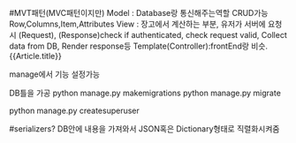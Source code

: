 #MVT패턴(MVC패턴이지만)
Model : Database랑 통신해주는역할 CRUD가능  Row,Columns,Item,Attributes
View : 장고에서 계산하는 부분, 유저가 서버에 요청 시 (Request), (Response)check if authenticated, check request valid, Collect data from DB, Render response등
Template(Controller):frontEnd랑 비슷. 
{{Article.title}}

manage에서 기능 설정가능


DB틀을 가공 
python manage.py makemigrations
python manage.py migrate

python manage.py createsuperuser

#serializers?
DB안에 내용을 가져와서 JSON혹은 Dictionary형태로 직렬화시켜줌